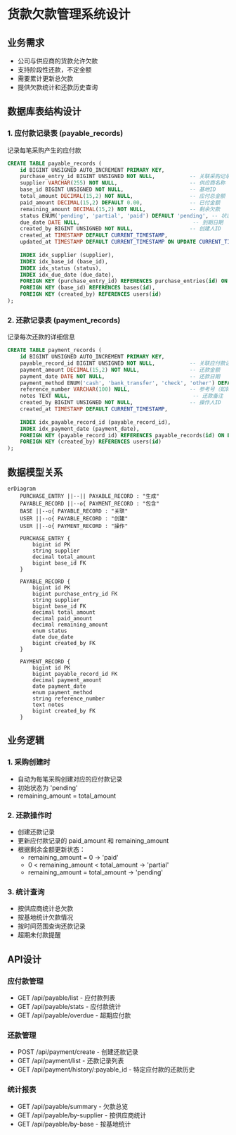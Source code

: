 # 货款欠款管理系统设计

## 业务需求
- 公司与供应商的货款允许欠款
- 支持阶段性还款，不定金额
- 需要累计更新总欠款
- 提供欠款统计和还款历史查询

## 数据库表结构设计

### 1. 应付款记录表 (payable_records)
记录每笔采购产生的应付款

```sql
CREATE TABLE payable_records (
    id BIGINT UNSIGNED AUTO_INCREMENT PRIMARY KEY,
    purchase_entry_id BIGINT UNSIGNED NOT NULL,           -- 关联采购记录ID
    supplier VARCHAR(255) NOT NULL,                       -- 供应商名称
    base_id BIGINT UNSIGNED NOT NULL,                     -- 基地ID
    total_amount DECIMAL(15,2) NOT NULL,                  -- 应付总金额
    paid_amount DECIMAL(15,2) DEFAULT 0.00,               -- 已付金额
    remaining_amount DECIMAL(15,2) NOT NULL,              -- 剩余欠款
    status ENUM('pending', 'partial', 'paid') DEFAULT 'pending', -- 状态：待付款、部分付款、已付清
    due_date DATE NULL,                                    -- 到期日期
    created_by BIGINT UNSIGNED NOT NULL,                  -- 创建人ID
    created_at TIMESTAMP DEFAULT CURRENT_TIMESTAMP,
    updated_at TIMESTAMP DEFAULT CURRENT_TIMESTAMP ON UPDATE CURRENT_TIMESTAMP,
    
    INDEX idx_supplier (supplier),
    INDEX idx_base_id (base_id),
    INDEX idx_status (status),
    INDEX idx_due_date (due_date),
    FOREIGN KEY (purchase_entry_id) REFERENCES purchase_entries(id) ON DELETE CASCADE,
    FOREIGN KEY (base_id) REFERENCES bases(id),
    FOREIGN KEY (created_by) REFERENCES users(id)
);
```

### 2. 还款记录表 (payment_records)
记录每次还款的详细信息

```sql
CREATE TABLE payment_records (
    id BIGINT UNSIGNED AUTO_INCREMENT PRIMARY KEY,
    payable_record_id BIGINT UNSIGNED NOT NULL,           -- 关联应付款记录ID
    payment_amount DECIMAL(15,2) NOT NULL,                -- 还款金额
    payment_date DATE NOT NULL,                           -- 还款日期
    payment_method ENUM('cash', 'bank_transfer', 'check', 'other') DEFAULT 'bank_transfer', -- 还款方式
    reference_number VARCHAR(100) NULL,                   -- 参考号（如转账凭证号）
    notes TEXT NULL,                                       -- 还款备注
    created_by BIGINT UNSIGNED NOT NULL,                  -- 操作人ID
    created_at TIMESTAMP DEFAULT CURRENT_TIMESTAMP,
    
    INDEX idx_payable_record_id (payable_record_id),
    INDEX idx_payment_date (payment_date),
    FOREIGN KEY (payable_record_id) REFERENCES payable_records(id) ON DELETE CASCADE,
    FOREIGN KEY (created_by) REFERENCES users(id)
);
```

## 数据模型关系

```mermaid
erDiagram
    PURCHASE_ENTRY ||--|| PAYABLE_RECORD : "生成"
    PAYABLE_RECORD ||--o{ PAYMENT_RECORD : "包含"
    BASE ||--o{ PAYABLE_RECORD : "关联"
    USER ||--o{ PAYABLE_RECORD : "创建"
    USER ||--o{ PAYMENT_RECORD : "操作"

    PURCHASE_ENTRY {
        bigint id PK
        string supplier
        decimal total_amount
        bigint base_id FK
    }
    
    PAYABLE_RECORD {
        bigint id PK
        bigint purchase_entry_id FK
        string supplier
        bigint base_id FK
        decimal total_amount
        decimal paid_amount
        decimal remaining_amount
        enum status
        date due_date
        bigint created_by FK
    }
    
    PAYMENT_RECORD {
        bigint id PK
        bigint payable_record_id FK
        decimal payment_amount
        date payment_date
        enum payment_method
        string reference_number
        text notes
        bigint created_by FK
    }
```

## 业务逻辑

### 1. 采购创建时
- 自动为每笔采购创建对应的应付款记录
- 初始状态为 'pending'
- remaining_amount = total_amount

### 2. 还款操作时
- 创建还款记录
- 更新应付款记录的 paid_amount 和 remaining_amount
- 根据剩余金额更新状态：
  - remaining_amount = 0 → 'paid'
  - 0 < remaining_amount < total_amount → 'partial'
  - remaining_amount = total_amount → 'pending'

### 3. 统计查询
- 按供应商统计总欠款
- 按基地统计欠款情况
- 按时间范围查询还款记录
- 超期未付款提醒

## API设计

### 应付款管理
- GET /api/payable/list - 应付款列表
- GET /api/payable/stats - 应付款统计
- GET /api/payable/overdue - 超期应付款

### 还款管理  
- POST /api/payment/create - 创建还款记录
- GET /api/payment/list - 还款记录列表
- GET /api/payment/history/:payable_id - 特定应付款的还款历史

### 统计报表
- GET /api/payable/summary - 欠款总览
- GET /api/payable/by-supplier - 按供应商统计
- GET /api/payable/by-base - 按基地统计